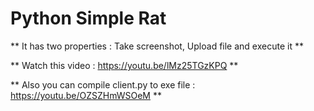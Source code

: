 # Python Simple Rat

** It has two properties : Take screenshot, Upload file and execute it **

** Watch this video : https://youtu.be/lMz25TGzKPQ **

** Also you can compile client.py to exe file : https://youtu.be/OZSZHmWSOeM **

